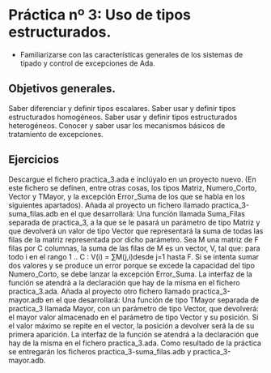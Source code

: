 # Práctica nº 3: Uso de tipos estructurados.
- Familiarizarse con las características generales de los sistemas de tipado y control de excepciones de Ada. 

## Objetivos generales.
Saber diferenciar y definir tipos escalares.
Saber usar y definir tipos estructurados homogéneos.
Saber usar y definir tipos estructurados heterogéneos.
Conocer y saber usar los mecanismos básicos de tratamiento de excepciones.

## Ejercicios
  Descargue el fichero practica_3.ada e inclúyalo en un proyecto nuevo. (En este fichero se definen, entre otras cosas, los tipos Matriz, Numero_Corto, Vector y TMayor, y la excepción Error_Suma de los que se habla en los siguientes apartados).
  Añada al proyecto un fichero llamado practica_3-suma_filas.adb en el que desarrollará:
      Una función llamada Suma_Filas separada de practica_3, a la que se le pasará un parámetro de tipo Matriz y que devolverá un valor de tipo Vector que representará la suma de todas las filas de la matriz representada por dicho parámetro. Sea M una matriz de F filas por C columnas, la suma de las filas de M es un vector, V, tal que: para todo i en el rango 1 .. C : V(i) = ∑M(j,i)desde j=1 hasta F.
      Si se intenta sumar dos valores y se produce un error porque se excede la capacidad del tipo Numero_Corto, se debe lanzar la excepción Error_Suma.
      La interfaz de la función se atendrá a la declaración que hay de la misma en el fichero practica_3.ada. 
  Añada al proyecto otro fichero llamado practica_3-mayor.adb en el que desarrollará:
      Una función de tipo TMayor separada de practica_3 llamada Mayor, con un parámetro de tipo Vector, que devolverá: el mayor valor almacenado en el parámetro de tipo Vector y su posición. Si el valor máximo se repite en el vector, la posición a devolver será la de su primera aparición.
      La interfaz de la función se atendrá a la declaración que hay de la misma en el fichero practica_3.ada. 
  Como resultado de la práctica se entregarán los ficheros practica_3-suma_filas.adb y practica_3-mayor.adb. 